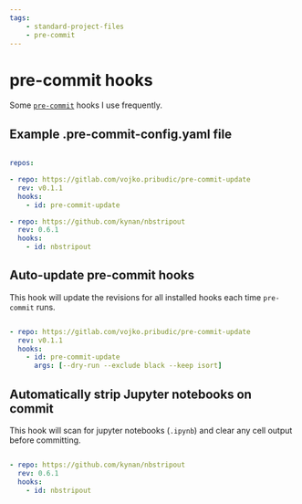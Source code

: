 ```yaml
---
tags:
    - standard-project-files
    - pre-commit
---
```


# pre-commit hooks

Some [`pre-commit`](https://pre-commit.com/) hooks I use frequently.

## Example .pre-commit-config.yaml file

```yaml title=".pre-commit-config.yaml" linenums="1"

repos:

- repo: https://gitlab.com/vojko.pribudic/pre-commit-update
  rev: v0.1.1
  hooks:
    - id: pre-commit-update

- repo: https://github.com/kynan/nbstripout
  rev: 0.6.1
  hooks:
    - id: nbstripout

```

## Auto-update pre-commit hooks

This hook will update the revisions for all installed hooks each time `pre-commit` runs.

```yaml title=".pre-commit-config.yaml" linenums="1"

- repo: https://gitlab.com/vojko.pribudic/pre-commit-update
  rev: v0.1.1
  hooks:
    - id: pre-commit-update
      args: [--dry-run --exclude black --keep isort]
```

## Automatically strip Jupyter notebooks on commit

This hook will scan for jupyter notebooks (`.ipynb`) and clear any cell output before committing.

```yaml title=".pre-commit-config.yaml" linenums="1"

- repo: https://github.com/kynan/nbstripout
  rev: 0.6.1
  hooks:
    - id: nbstripout

```